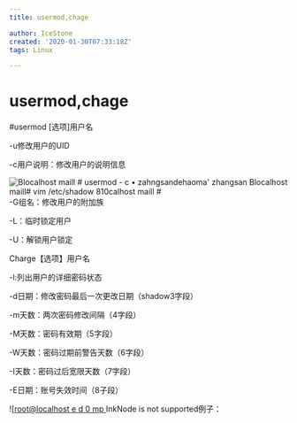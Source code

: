 ```yaml
---
title: usermod,chage

author: IceStone
created: '2020-01-30T07:33:18Z'
tags: Linux

---
```


# usermod,chage

#usermod [选项]用户名

-u修改用户的UID

-c用户说明：修改用户的说明信息

![Blocalhost maill # usermod - c • zahngsandehaoma' zhangsan 
Blocalhost maill# vim /etc/shadow 
810calhost maill # ](images/5a56910b-08fc-4e1d-9e8b-72b976b7ad6f.png)-G组名：修改用户的附加族


-L：临时锁定用户

-U：解锁用户锁定

 
Charge【选项】用户名

-l:列出用户的详细密码状态

-d日期：修改密码最后一次更改日期（shadow3字段）

-m天数：两次密码修改间隔（4字段）

-M天数：密码有效期（5字段）

-W天数：密码过期前警告天数（6字段）

-I天数：密码过后宽限天数（7字段）

-E日期：账号失效时间（8子段）

![[root@localhost e d 0 mp ](images/b8974e04-503d-49a7-8426-cd9d4eb34fb6.png)InkNode is not supported例子：


